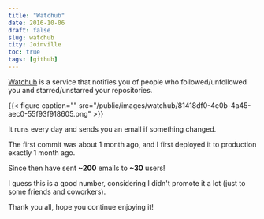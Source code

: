 ```yaml
---
title: "Watchub"
date: 2016-10-06
draft: false
slug: watchub
city: Joinville
toc: true
tags: [github]
---
```


[Watchub](http://watchub.pw/) is a service that notifies you of people who followed/unfollowed you and starred/unstarred your repositories.

{{< figure caption="" src="/public/images/watchub/81418df0-4e0b-4a45-aec0-55f93f918605.png" >}}

It runs every day and sends you an email if something changed.

The first commit was about 1 month ago, and I first deployed it to production exactly 1 month ago.

Since then have sent **~200** emails to **~30** users!

I guess this is a good number, considering I didn't promote it a lot (just to some friends and coworkers).

Thank you all, hope you continue enjoying it!
